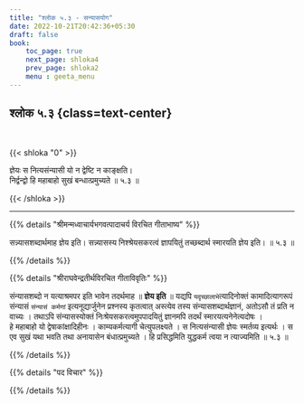 ```yaml
---
title: "श्लोक ५.३ - सन्यासयोग"
date: 2022-10-21T20:42:36+05:30
draft: false
book:
    toc_page: true
    next_page: shloka4
    prev_page: shloka2
    menu : geeta_menu
---
```




## श्लोक  ५.३ {class=text-center}

<br/>

{{< shloka  "0"  >}}

ज्ञेयः स नित्यसंन्यासी यो न द्वेष्टि न काङ्क्षति।  
निर्द्वन्द्वो हि महाबाहो सुखं बन्धात्प्रमुच्यते ॥ ५.३ ॥

{{< /shloka >}}

---


{{% details "श्रीमन्मध्वाचार्यभगवत्पादाचर्य विरचित  गीताभाष्य" %}}

सन्न्यासशब्दार्थमाह ज्ञेय इति। 
सन्न्यासस्य निश्श्रेयसकरत्वं ज्ञापयितुं तच्छब्दार्थ 
स्मारयति ज्ञेय इति। ॥ ५.३ ॥

{{% /details %}}



{{% details "श्रीराघवेन्द्रतीर्थविरचित गीताविवृतिः" %}}

संन्यासशब्दो न यत्याश्रमपर इति भावेन तदर्थमाह ॥ **ज्ञेय इति** ॥ 
यद्यपि `यदृच्छालाभे`त्यादिनोक्तं कामादित्यागरूपं संन्यासं 
`संन्यासं कर्मणां` इत्यनूद्यार्जुनेन प्रश्नस्य कृतत्वात्‌ 
अस्त्येव तस्य संन्यासशब्दार्थज्ञानं, अतोऽसौ
तं प्रति न वाच्यः । तथाऽपि संन्यासस्योक्तं निःश्रेयसकरत्वमुपपादयितुं
ज्ञानमपि तदर्थं स्मारयत्यनेनेत्यदोषः ।  
हे महाबाहो यो द्वेषाकांक्षादिहीनः ।
काम्यकर्मत्यागी चेत्युपलक्ष्यते । स नित्यसंन्यासी ज्ञेयः 
स्मर्तव्य इत्यर्थः । स एव सुखं यथा भवति तथा 
अनायासेन बंधात्प्रमुच्यते । हि प्रसिद्धमिति युद्धकर्म
त्वया न त्याज्यमिति ॥ ५.३ ॥

{{% /details %}}



{{% details "पद विचार" %}}


{{% /details %}}
